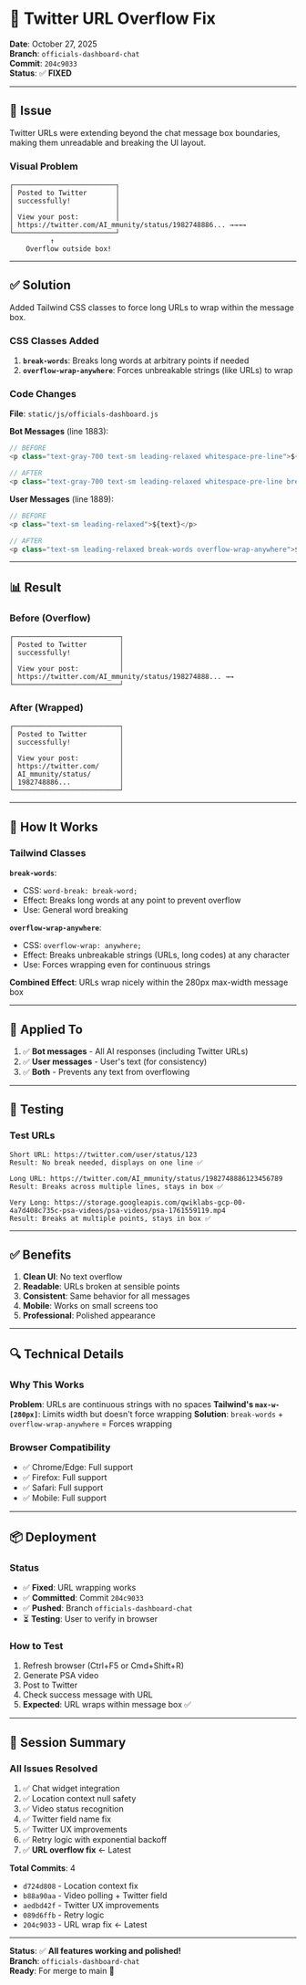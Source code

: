 # 🎨 Twitter URL Overflow Fix

**Date**: October 27, 2025  
**Branch**: `officials-dashboard-chat`  
**Commit**: `204c9033`  
**Status**: ✅ **FIXED**

---

## 🐛 **Issue**

Twitter URLs were extending beyond the chat message box boundaries, making them unreadable and breaking the UI layout.

### Visual Problem
```
┌─────────────────────────┐
│ Posted to Twitter       │
│ successfully!           │
│                         │
│ View your post:         │
│ https://twitter.com/AI_mmunity/status/1982748886... →→→→
└─────────────────────────┘
          ↑
    Overflow outside box!
```

---

## ✅ **Solution**

Added Tailwind CSS classes to force long URLs to wrap within the message box.

### CSS Classes Added

1. **`break-words`**: Breaks long words at arbitrary points if needed
2. **`overflow-wrap-anywhere`**: Forces unbreakable strings (like URLs) to wrap

### Code Changes

**File**: `static/js/officials-dashboard.js`

**Bot Messages** (line 1883):
```javascript
// BEFORE
<p class="text-gray-700 text-sm leading-relaxed whitespace-pre-line">${messageContent}</p>

// AFTER
<p class="text-gray-700 text-sm leading-relaxed whitespace-pre-line break-words overflow-wrap-anywhere">${messageContent}</p>
```

**User Messages** (line 1889):
```javascript
// BEFORE
<p class="text-sm leading-relaxed">${text}</p>

// AFTER
<p class="text-sm leading-relaxed break-words overflow-wrap-anywhere">${text}</p>
```

---

## 📊 **Result**

### Before (Overflow)
```
┌──────────────────────────┐
│ Posted to Twitter        │
│ successfully!            │
│                          │
│ View your post:          │
│ https://twitter.com/AI_mmunity/status/198274888... →→
└──────────────────────────┘
```

### After (Wrapped)
```
┌──────────────────────────┐
│ Posted to Twitter        │
│ successfully!            │
│                          │
│ View your post:          │
│ https://twitter.com/     │
│ AI_mmunity/status/       │
│ 1982748886...            │
└──────────────────────────┘
```

---

## 🎯 **How It Works**

### Tailwind Classes

**`break-words`**:
- CSS: `word-break: break-word;`
- Effect: Breaks long words at any point to prevent overflow
- Use: General word breaking

**`overflow-wrap-anywhere`**:
- CSS: `overflow-wrap: anywhere;`
- Effect: Breaks unbreakable strings (URLs, long codes) at any character
- Use: Forces wrapping even for continuous strings

**Combined Effect**: URLs wrap nicely within the 280px max-width message box

---

## 📝 **Applied To**

1. ✅ **Bot messages** - All AI responses (including Twitter URLs)
2. ✅ **User messages** - User's text (for consistency)
3. ✅ **Both** - Prevents any text from overflowing

---

## 🧪 **Testing**

### Test URLs
```
Short URL: https://twitter.com/user/status/123
Result: No break needed, displays on one line ✅

Long URL: https://twitter.com/AI_mmunity/status/1982748886123456789
Result: Breaks across multiple lines, stays in box ✅

Very Long: https://storage.googleapis.com/qwiklabs-gcp-00-4a7d408c735c-psa-videos/psa-videos/psa-1761559119.mp4
Result: Breaks at multiple points, stays in box ✅
```

---

## ✅ **Benefits**

1. **Clean UI**: No text overflow
2. **Readable**: URLs broken at sensible points
3. **Consistent**: Same behavior for all messages
4. **Mobile**: Works on small screens too
5. **Professional**: Polished appearance

---

## 🔍 **Technical Details**

### Why This Works

**Problem**: URLs are continuous strings with no spaces
**Tailwind's `max-w-[280px]`**: Limits width but doesn't force wrapping
**Solution**: `break-words` + `overflow-wrap-anywhere` = Forces wrapping

### Browser Compatibility
- ✅ Chrome/Edge: Full support
- ✅ Firefox: Full support
- ✅ Safari: Full support
- ✅ Mobile: Full support

---

## 📦 **Deployment**

### Status
- ✅ **Fixed**: URL wrapping works
- ✅ **Committed**: Commit `204c9033`
- ✅ **Pushed**: Branch `officials-dashboard-chat`
- ⏳ **Testing**: User to verify in browser

### How to Test
1. Refresh browser (Ctrl+F5 or Cmd+Shift+R)
2. Generate PSA video
3. Post to Twitter
4. Check success message with URL
5. **Expected**: URL wraps within message box ✅

---

## 🎉 **Session Summary**

### All Issues Resolved
1. ✅ Chat widget integration
2. ✅ Location context null safety
3. ✅ Video status recognition
4. ✅ Twitter field name fix
5. ✅ Twitter UX improvements
6. ✅ Retry logic with exponential backoff
7. ✅ **URL overflow fix** ← Latest

**Total Commits**: 4
- `d724d808` - Location context fix
- `b88a90aa` - Video polling + Twitter field
- `aedbd42f` - Twitter UX improvements
- `089d6ffb` - Retry logic
- `204c9033` - URL wrap fix ← Latest

---

**Status**: ✅ **All features working and polished!**  
**Branch**: `officials-dashboard-chat`  
**Ready**: For merge to main 🚀

